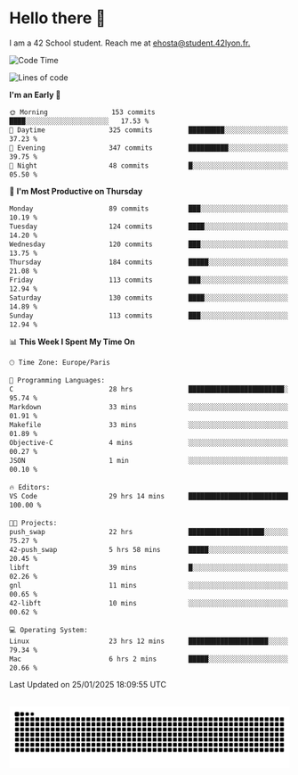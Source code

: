 <h1 align="left">Hello there 👋</h1>
<p align="left">
	I am a 42 School student. Reach me at <a href="mailto:ehosta@student.42lyon.fr">ehosta@student.42lyon.fr.</a><br>
</p>

<!--START_SECTION:waka-->
![Code Time](http://img.shields.io/badge/Code%20Time-2%2C068%20hrs%2028%20mins-blue)

![Lines of code](https://img.shields.io/badge/From%20Hello%20World%20I%27ve%20Written-141.4%20thousand%20lines%20of%20code-blue)

**I'm an Early 🐤** 

```text
🌞 Morning                153 commits         ████░░░░░░░░░░░░░░░░░░░░░   17.53 % 
🌆 Daytime                325 commits         █████████░░░░░░░░░░░░░░░░   37.23 % 
🌃 Evening                347 commits         ██████████░░░░░░░░░░░░░░░   39.75 % 
🌙 Night                  48 commits          █░░░░░░░░░░░░░░░░░░░░░░░░   05.50 % 
```
📅 **I'm Most Productive on Thursday** 

```text
Monday                   89 commits          ███░░░░░░░░░░░░░░░░░░░░░░   10.19 % 
Tuesday                  124 commits         ████░░░░░░░░░░░░░░░░░░░░░   14.20 % 
Wednesday                120 commits         ███░░░░░░░░░░░░░░░░░░░░░░   13.75 % 
Thursday                 184 commits         █████░░░░░░░░░░░░░░░░░░░░   21.08 % 
Friday                   113 commits         ███░░░░░░░░░░░░░░░░░░░░░░   12.94 % 
Saturday                 130 commits         ████░░░░░░░░░░░░░░░░░░░░░   14.89 % 
Sunday                   113 commits         ███░░░░░░░░░░░░░░░░░░░░░░   12.94 % 
```


📊 **This Week I Spent My Time On** 

```text
🕑︎ Time Zone: Europe/Paris

💬 Programming Languages: 
C                        28 hrs              ████████████████████████░   95.74 % 
Markdown                 33 mins             ░░░░░░░░░░░░░░░░░░░░░░░░░   01.91 % 
Makefile                 33 mins             ░░░░░░░░░░░░░░░░░░░░░░░░░   01.89 % 
Objective-C              4 mins              ░░░░░░░░░░░░░░░░░░░░░░░░░   00.27 % 
JSON                     1 min               ░░░░░░░░░░░░░░░░░░░░░░░░░   00.10 % 

🔥 Editors: 
VS Code                  29 hrs 14 mins      █████████████████████████   100.00 % 

🐱‍💻 Projects: 
push_swap                22 hrs              ███████████████████░░░░░░   75.27 % 
42-push_swap             5 hrs 58 mins       █████░░░░░░░░░░░░░░░░░░░░   20.45 % 
libft                    39 mins             █░░░░░░░░░░░░░░░░░░░░░░░░   02.26 % 
gnl                      11 mins             ░░░░░░░░░░░░░░░░░░░░░░░░░   00.65 % 
42-libft                 10 mins             ░░░░░░░░░░░░░░░░░░░░░░░░░   00.62 % 

💻 Operating System: 
Linux                    23 hrs 12 mins      ████████████████████░░░░░   79.34 % 
Mac                      6 hrs 2 mins        █████░░░░░░░░░░░░░░░░░░░░   20.66 % 
```


 Last Updated on 25/01/2025 18:09:55 UTC
<!--END_SECTION:waka-->

<br clear="both">
<div align="left">
	<picture align="left">
		<source media="(prefers-color-scheme: light)" srcset="https://raw.githubusercontent.com/elouannh/elouannh/output/github-contribution-grid-snake.svg" width="800px">
		<source media="(prefers-color-scheme: dark)" srcset="https://raw.githubusercontent.com/elouannh/elouannh/output/github-contribution-grid-snake-dark.svg" width="800px">
		<img alt="github-snake" src="https://raw.githubusercontent.com/elouannh/elouannh/output/github-contribution-grid-snake.svg" width="800px">
	</picture>
</div>
